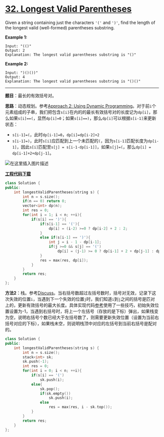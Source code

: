 # [32. Longest Valid Parentheses](https://leetcode.com/problems/longest-valid-parentheses/)

Given a string containing just the characters `'('` and `')'`, find the length of the longest valid (well-formed) parentheses substring.

**Example 1:**

```
Input: "(()"
Output: 2
Explanation: The longest valid parentheses substring is "()"
```

**Example 2:**

```
Input: ")()())"
Output: 4
Explanation: The longest valid parentheses substring is "()()"
```

-----

**题目**：最长的有效括号对。

**思路**：动态规划。参考[Approach 2: Using Dynamic Programming](https://leetcode.com/problems/longest-valid-parentheses/solution/)。对于前`i`个元素组成的子串，我们把包含`s[i]`在内的的最长有效括号对的长度记为`dp[i]`，那么如果`s[i]==(`，显然`dp[i]=0`；如果`s[i]==)`，那么`dp[i]`可以根据`s[i-1]`来更新状态：

- `s[i-1]=(`，此时`dp[i-1]=0`，`dp[i]=dp[i-2]+2`
- `s[i-1]=)`，此时`s[i]`应匹配到上一个未匹配的`(`，因为`s[i-1]`匹配长度为`dp[i-1]`，因此`s[i]`匹配至`s[j] = s[i-1-dp[i-1]]`，如果`s[j]=(`，那么`dp[i] = dp[i-1]+2+dp[j-1]`。



![在这里插入图片描述](https://img-blog.csdnimg.cn/20190522191245792.gif)



[**工程代码下载**](https://github.com/shenkh/leetcode)

```cpp
class Solution {
public:
    int longestValidParentheses(string s) {
        int n = s.size();
        if(n == 0) return 0;
        vector<int> dp(n);
        int res = 0;
        for(int i = 1; i < n; ++i){
            if(s[i] == ')'){
                if(s[i-1] == '('){
                    dp[i] = (i-2) >=0 ? dp[i-2] + 2 : 2;
                }
                else if(s[i-1] == ')'){
                    int j = i - 1 - dp[i-1];
                    if(j >=0 && s[j] == '(')
                    	dp[i] = (j-1) >= 0 ? dp[i-1] + 2 + dp[j-1] : dp[i-1] + 2;
                }
                res = max(res, dp[i]);
            }
        }
        return res;
    }
};
```

**方法2**：栈。参考[Discuss](https://leetcode.com/problems/longest-valid-parentheses/discuss/14126/My-O(n)-solution-using-a-stack)。当右括号数超过左括号数时，括号对无效，记录下这次失效的位置`i`，当遇到下一个失效的位置`j`时，我们知道`i`到`j`之间的括号是匹对上的，更新有效括号的最大长度。具体实现代码[参考](https://leetcode.com/problems/longest-valid-parentheses/discuss/14126/My-O(n)-solution-using-a-stack/243370)使用了一些技巧，初始失效位置设置为-1，当遇到右括号时，将上一个左括号（存放的是下标）弹出，如果栈变为空，说明右括号个数已经大于左括号数了，则需要更新失效位置（设置为当前右括号对应的下标），如果栈未空，则说明栈顶中对应的左括号到当前右括号是配对的。

```cpp
class Solution {
public:
    int longestValidParentheses(string s) {
        int n = s.size();
        stack<int> sk;
        sk.push(-1);
        int res = 0;
        for(int i = 0; i < n; ++i){
            if(s[i] == '(')
                sk.push(i);
            else{
                sk.pop();
                if(sk.empty())
                    sk.push(i);
                else
                    res = max(res, i - sk.top());
            }
        }
        return res;
    }
};
```
